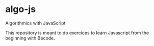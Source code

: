 # algo-js
Algorithmics with JavaScript

This repository is meant to do exercices to learn Javascript from the beginning with Becode.
